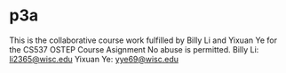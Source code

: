 # p3a
This is the collaborative course work fulfilled by Billy Li and Yixuan Ye for the CS537 OSTEP Course Asignment
No abuse is permitted.
Billy Li: li2365@wisc.edu
Yixuan Ye: yye69@wisc.edu